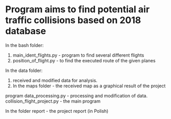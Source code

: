 # Program aims to find potential air traffic collisions based on 2018 database
In the bash folder:
1. main_ident_flights.py - program to find several different flights
2. position_of_flight.py - to find the executed route of the given planes

In the data folder:
1. received and modified data for analysis.
2. In the maps folder - the received map as a graphical result of the project

program data_processing.py - processing and modification of data.
collision_flight_project.py - the main program

In the folder report - the project report (in Polish)
